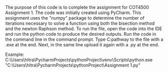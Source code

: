The purpose of this code is to complete the assignment for COT4500 Assignment 1. The code was initially created using PyCharm. This assignment uses the "numpy" package to determine the number of iterations necessary to solve a function using both the bisection method and the newton Raphson method. To run the file, open the code into the IDE and run the python code to produce the desired outputs. Run the code in the command line in the command prompt. Type C:pathway to the file with a .exe at the end. Next, in the same line upload it again with a .py at the end.

Example: C:\Users\hltra\PycharmProjects\pythonProject\venv\Scripts\python.exe "C:\Users\hltra\PycharmProjects\pythonProject\Assignment 1.py"
